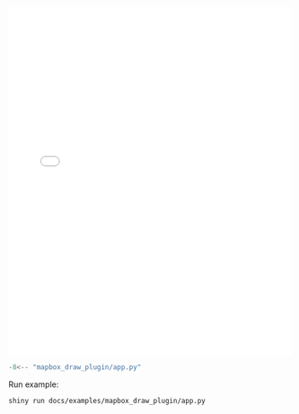 <!-- <a href="app.html" target="_blank">See example in action</a> -->

<iframe src="app.html" height="620px", width="100%" style="border:none;"></iframe>

```python
-8<-- "mapbox_draw_plugin/app.py"
```

Run example:

``` bash
shiny run docs/examples/mapbox_draw_plugin/app.py
```
